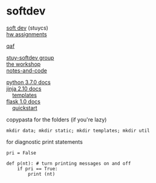 # softdev

[soft dev](http://www.stuycs.org/courses/software-development/mykolyk-1) (stuycs)  
[hw assignments](https://docs.google.com/a/stuy.edu/document/d/e/2PACX-1vQDkHCRKND99iCgSfbr7Y8-SvwwO_xQVHTjK2kmJqNawfZQUITFS2quraRPJp3XHtipAYFfvhBRwVZi/pub)

[qaf](https://groups.google.com/a/stuy.edu/forum/#!forum/softdev18-19)

[stuy-softdev group](https://github.com/stuy-softdev)  
[the workshop](https://github.com/stuy-softdev/workshop)  
[notes-and-code](https://github.com/stuy-softdev/notes-and-code)  

[python 3.7.0 docs](https://docs.python.org/3/)  
[jinja 2.10 docs](http://jinja.pocoo.org/docs/2.10/)  
&nbsp;&nbsp;&nbsp;&nbsp;[templates](http://jinja.pocoo.org/docs/2.10/templates/)  
[flask 1.0 docs](http://flask.pocoo.org/docs/1.0/)  
&nbsp;&nbsp;&nbsp;&nbsp;[quickstart](http://flask.pocoo.org/docs/1.0/quickstart/)

copypasta for the folders (if you're lazy)

```
mkdir data; mkdir static; mkdir templates; mkdir util
```

for diagnostic print statements

```
pri = False

def p(nt): # turn printing messages on and off
    if pri == True: 
        print (nt)
```
